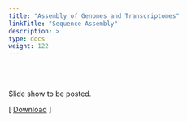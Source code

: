 ```yaml
---
title: "Assembly of Genomes and Transcriptomes"
linkTitle: "Sequence Assembly"
description: >
type: docs
weight: 122
---
```


<br></br>

Slide show to be posted.

[ [Download](...) ]




